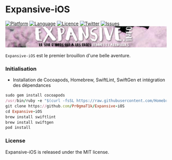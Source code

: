 Expansive-iOS
===========

[![Platform](http://img.shields.io/badge/platform-iOS-blue.svg?style=flat)](https://developer.apple.com/iphone/index.action)
[![Language](http://img.shields.io/badge/language-Swift-brightgreen.svg?style=flat)](https://developer.apple.com/swift)
[![Licence](https://img.shields.io/cocoapods/l/AFNetworking.svg)]()
[![Twitter](https://img.shields.io/badge/twitter-@ExpansiveInfo-blue.svg?style=flat)](https://twitter.com/ExpansiveInfo)
[![Issues](https://img.shields.io/github/issues/Pr0gmaT1k/Expansive-iOS.svg?style=flat)](https://github.com/dekatotoro/SlideMenuControllerSwift/issues?state=open)
<img src="cover.png">

`Expansive-iOS` est le premier brouillon d'une belle aventure.


### Initialisation

* Installation de Cocoapods, Homebrew, SwiftLint, SwiftGen et intégration des dépendances
```ruby
sudo gem install cocoapods
/usr/bin/ruby -e "$(curl -fsSL https://raw.githubusercontent.com/Homebrew/install/master/install)"
git clone https://github.com/Pr0gmaT1k/Expansive-iOS
cd Expansive-iOS
brew install swiftlint
brew install swiftgen
pod install
```


### License

Expansive-iOS is released under the MIT license.
